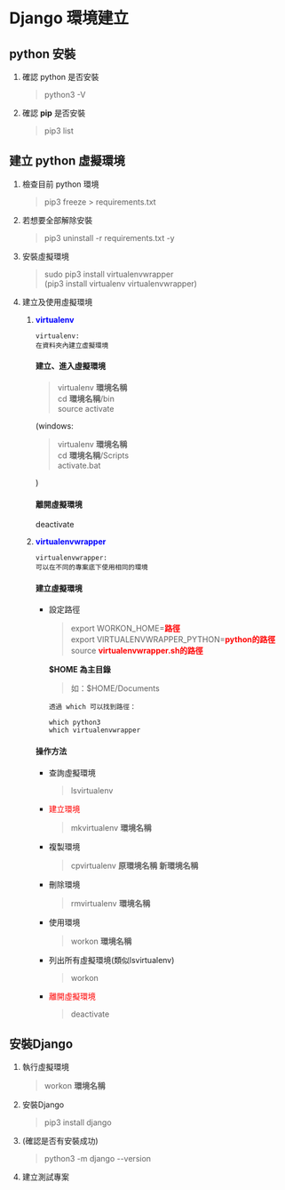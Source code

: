 # Django 環境建立
## python 安裝
1. 確認 python 是否安裝  
    >python3 -V  
2. 確認 **pip** 是否安裝  
    >pip3 list  

## 建立 python 虛擬環境
1. 檢查目前 python 環境
    > pip3 freeze > requirements.txt
2. 若想要全部解除安裝
    > pip3 uninstall -r requirements.txt -y
3. 安裝虛擬環境  
    >sudo pip3 install virtualenvwrapper  
    (pip3 install virtualenv virtualenvwrapper)  
4. 建立及使用虛擬環境    
    1. <font color=blue>**virtualenv**</font>
        ```
        virtualenv:
        在資料夾內建立虛擬環境
        ```
        #### 建立、進入虛擬環境
        > virtualenv **環境名稱**  
        cd **環境名稱**/bin  
        source activate  

        (windows:
        >virtualenv **環境名稱**  
        cd **環境名稱**/Scripts  
        activate.bat  
        
        )

        #### 離開虛擬環境
        deactivate

    2. <font color=blue>**virtualenvwrapper**</font>
        ```
        virtualenvwrapper:
        可以在不同的專案底下使用相同的環境
        ```

        #### 建立虛擬環境
        * 設定路徑  
            >export WORKON_HOME=<font color=#FF0000>**路徑**</font>  
            export VIRTUALENVWRAPPER_PYTHON=<font color=red>**python的路徑**</font>  
            source <font color=red>**virtualenvwrapper.sh的路徑**</font>

            **$HOME 為主目錄**
            > 如：$HOME/Documents

            ```
            透過 which 可以找到路徑：
            
            which python3
            which virtualenvwrapper

            ```

        #### 操作方法  
        * 查詢虛擬環境  
            >lsvirtualenv
        * <font color=red>建立環境</font>  
            >mkvirtualenv **環境名稱**
        * 複製環境  
            >cpvirtualenv **原環境名稱** **新環境名稱**
        * 刪除環境  
            >rmvirtualenv **環境名稱**
        * 使用環境  
            >workon **環境名稱**
        * 列出所有虛擬環境(類似lsvirtualenv)
            >workon
        * <font color=red>離開虛擬環境</font>
            >deactivate

## 安裝Django
1. 執行虛擬環境
    >workon **環境名稱**
2. 安裝Django
    >pip3 install django
3. (確認是否有安裝成功)
    >python3 -m django --version
4. 建立測試專案
